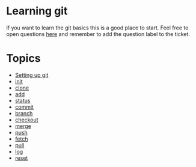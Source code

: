 # Learning git

If you want to learn the git basics this is a good place to start.
Feel free to open questions [here](https://github.com/richistron/learning-git/issues/new)
and remember to add the question label to the ticket.

# Topics

* [Setting up git](docs/setup.md)
* [init](docs/init.md)
* [clone](docs/clone.md)
* [add](docs/add.md)
* [status](docs/status.md)
* [commit](docs/commit.md)
* [branch](docs/branch.md)
* [checkout](docs/checkout.md)
* [merge](docs/merge.md)
* [push](docs/push.md)
* [fetch](docs/fetch.md)
* [pull](docs/pull.md)
* [log](docs/log.md)
* [reset](docs/reset.md)

